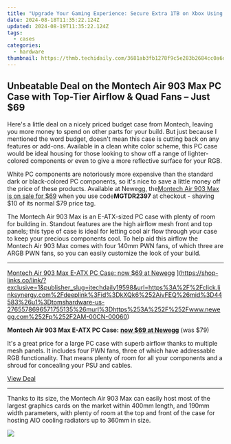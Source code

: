 ```yaml
---
title: "Upgrade Your Gaming Experience: Secure Extra 1TB on Xbox Using the Affordable $125 Seagate Hard Drive Enhancer"
date: 2024-08-18T11:35:22.124Z
updated: 2024-08-19T11:35:22.124Z
tags:
  - cases
categories:
  - hardware
thumbnail: https://thmb.techidaily.com/3681ab3fb1278f9c5e283b2684cc0a6da110630db6256e6386dbd78a8fb134b9.jpg
---
```


## Unbeatable Deal on the Montech Air 903 Max PC Case with Top-Tier Airflow & Quad Fans – Just $69

Here's a little deal on a nicely priced budget case from Montech, leaving you more money to spend on other parts for your build. But just because I mentioned the word budget, doesn't mean this case is cutting back on any features or add-ons. Available in a clean white color scheme, this PC case would be ideal housing for those looking to show off a range of lighter-colored components or even to give a more reflective surface for your RGB.

 White PC components are notoriously more expensive than the standard dark or black-colored PC components, so it's nice to save a little money off the price of these products. Available at Newegg, the[Montech Air 903 Max is on sale for $69](https://shop-links.co/link/?exclusive=1&publisher_slug=itechdaily19598&url=https%3A%2F%2Fclick.linksynergy.com%2Fdeeplink%3Fid%3DkXQk6%252AivFEQ%26mid%3D44583%26u1%3Dtomshardware-us-8199223282784637677%26murl%3Dhttps%253A%252F%252Fwww.newegg.com%252Fp%252F2AM-00CN-00060) when you use code**MGTDR2397** at checkout - shaving $10 of its normal $79 price tag.

 The Montech Air 903 Max is an E-ATX-sized PC case with plenty of room for building in. Standout features are the high airflow mesh front and top panels; this type of case is ideal for letting cool air flow through your case to keep your precious components cool. To help aid this airflow the Montech Air 903 Max comes with four 140mm PWN fans, of which three are ARGB PWN fans, so you can easily customize the look of your build.

---

[Montech Air 903 Max E-ATX PC Case: now $69 at Newegg](https://cdn.mos.cms.futurecdn.net/C3WUmArw7sY9dxoDPutFcW-200-100.png "Montech Air 903 Max E-ATX PC Case: now $69 at Newegg") ](https://shop-links.co/link/?exclusive=1&publisher_slug=itechdaily19598&url=https%3A%2F%2Fclick.linksynergy.com%2Fdeeplink%3Fid%3DkXQk6%252AivFEQ%26mid%3D44583%26u1%3Dtomshardware-us-2765578696571755135%26murl%3Dhttps%253A%252F%252Fwww.newegg.com%252Fp%252F2AM-00CN-00060)

**Montech Air 903 Max E-ATX PC Case:** [**now $69 at Newegg**](https://shop-links.co/link/?exclusive=1&publisher_slug=itechdaily19598&url=https%3A%2F%2Fclick.linksynergy.com%2Fdeeplink%3Fid%3DkXQk6%252AivFEQ%26mid%3D44583%26u1%3Dtomshardware-us-7159603366594402331%26murl%3Dhttps%253A%252F%252Fwww.newegg.com%252Fp%252F2AM-00CN-00060) (was $79)  
  
 It's a great price for a large PC case with superb airflow thanks to multiple mesh panels. It includes four PWN fans, three of which have addressable RGB functionality. That means plenty of room for all your components and a shroud for concealing your PSU and cables.

[View Deal](https://shop-links.co/link/?exclusive=1&publisher_slug=itechdaily19598&url=https%3A%2F%2Fclick.linksynergy.com%2Fdeeplink%3Fid%3DkXQk6%252AivFEQ%26mid%3D44583%26u1%3Dtomshardware-us-2765578696571755135%26murl%3Dhttps%253A%252F%252Fwww.newegg.com%252Fp%252F2AM-00CN-00060)

---

 Thanks to its size, the Montech Air 903 Max can easily host most of the largest graphics cards on the market within 400mm length, and 190mm width parameters, with plenty of room at the top and front of the case for hosting AIO cooling radiators up to 360mm in size.

<ins class="adsbygoogle"
     style="display:block"
     data-ad-format="autorelaxed"
     data-ad-client="ca-pub-7571918770474297"
     data-ad-slot="1223367746"></ins>



<ins class="adsbygoogle"
     style="display:block"
     data-ad-client="ca-pub-7571918770474297"
     data-ad-slot="8358498916"
     data-ad-format="auto"
     data-full-width-responsive="true"></ins>



<!-- affiliate ads begin -->
<a href="https://store.movavi.com/affiliate.php?ACCOUNT=MOVAVI&AFFILIATE=108875&PATH=https%3A%2F%2Fwww.movavi.com%3FAFFILIATE%3D108875%26RESOURCE%3DMovavi%2BVideo%2BConverter%2BBox"><img src="https://mcusercontent.com/0885a03ded3d480dca9287f12/images/8020c1dc-518e-3bdf-6e7b-e6d1bdf1597b.jpg" border="0"></a>
<!-- affiliate ads end -->